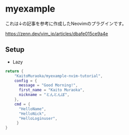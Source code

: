 # myexample

これは↓の記事を参考に作成したNeovimのプラグインです。

https://zenn.dev/vim_jp/articles/dbafe015ce9a4e

## Setup

- Lazy

```lua
return {
    "KaitoMuraoka/myexample-nvim-tutorial",
    config = {
      message = "Good Morning!",
      first_name = "Kaito Muraoka",
      nickname = "とんとんぼ",
	},
    cmd = {
      "HelloName",
      "HelloNick",
      "HelloLoginuser",
     }
}
```
